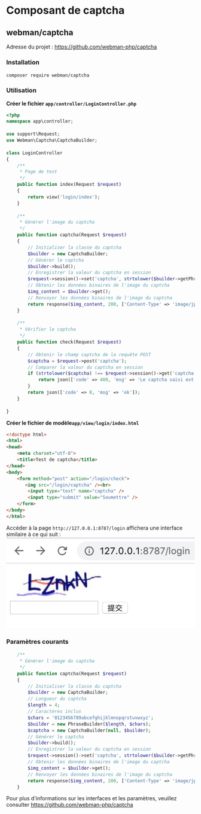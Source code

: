 # Composant de captcha

## webman/captcha
Adresse du projet : https://github.com/webman-php/captcha

### Installation
```
composer require webman/captcha
```

### Utilisation

**Créer le fichier `app/controller/LoginController.php`**

```php
<?php
namespace app\controller;

use support\Request;
use Webman\Captcha\CaptchaBuilder;

class LoginController
{
    /**
     * Page de test
     */
    public function index(Request $request)
    {
        return view('login/index');
    }
    
    /**
     * Générer l'image du captcha
     */
    public function captcha(Request $request)
    {
        // Initialiser la classe du captcha
        $builder = new CaptchaBuilder;
        // Générer le captcha
        $builder->build();
        // Enregistrer la valeur du captcha en session
        $request->session()->set('captcha', strtolower($builder->getPhrase()));
        // Obtenir les données binaires de l'image du captcha
        $img_content = $builder->get();
        // Renvoyer les données binaires de l'image du captcha
        return response($img_content, 200, ['Content-Type' => 'image/jpeg']);
    }

    /**
     * Vérifier le captcha
     */
    public function check(Request $request)
    {
        // Obtenir le champ captcha de la requête POST
        $captcha = $request->post('captcha');
        // Comparer la valeur du captcha en session
        if (strtolower($captcha) !== $request->session()->get('captcha')) {
            return json(['code' => 400, 'msg' => 'Le captcha saisi est incorrect']);
        }
        return json(['code' => 0, 'msg' => 'ok']);
    }

}
```

**Créer le fichier de modèle`app/view/login/index.html`**

```html
<!doctype html>
<html>
<head>
    <meta charset="utf-8">
    <title>Test de captcha</title>  
</head>
<body>
    <form method="post" action="/login/check">
       <img src="/login/captcha" /><br>
        <input type="text" name="captcha" />
        <input type="submit" value="Soumettre" />
    </form>
</body>
</html>
```

Accéder à la page `http://127.0.0.1:8787/login` affichera une interface similaire à ce qui suit :
  ![](../../assets/img/captcha.png)

### Paramètres courants

```php
    /**
     * Générer l'image du captcha
     */
    public function captcha(Request $request)
    {
        // Initialiser la classe du captcha
        $builder = new CaptchaBuilder;
        // Longueur du captcha
        $length = 4;
        // Caractères inclus
        $chars = '0123456789abcefghijklmnopqrstuvwxyz';
        $builder = new PhraseBuilder($length, $chars);
        $captcha = new CaptchaBuilder(null, $builder);
        // Générer le captcha
        $builder->build();
        // Enregistrer la valeur du captcha en session
        $request->session()->set('captcha', strtolower($builder->getPhrase()));
        // Obtenir les données binaires de l'image du captcha
        $img_content = $builder->get();
        // Renvoyer les données binaires de l'image du captcha
        return response($img_content, 200, ['Content-Type' => 'image/jpeg']);
    }
```

Pour plus d'informations sur les interfaces et les paramètres, veuillez consulter https://github.com/webman-php/captcha
